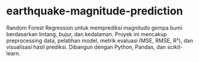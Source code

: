# earthquake-magnitude-prediction
Random Forest Regression untuk memprediksi magnitudo gempa bumi berdasarkan lintang, bujur, dan kedalaman. Proyek ini mencakup preprocessing data, pelatihan model, metrik evaluasi (MSE, RMSE, R²), dan visualisasi hasil prediksi. Dibangun dengan Python, Pandas, dan scikit-learn.

